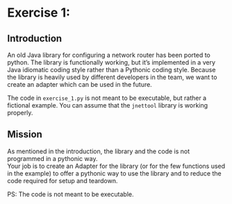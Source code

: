 # Exercise 1:

## Introduction

An old Java library for configuring a network router has been ported to python. The library is functionally working, but it’s implemented in a very Java idiomatic coding style rather than a Pythonic coding style.
Because the library is heavily used by different developers in the team, we want to create an adapter which can be used in the future.

The code in `exercise_1.py` is not meant to be executable, but rather a fictional example.
You can assume that the `jnettool` library is working properly.


## Mission

As mentioned in the introduction, the library and the code is not programmed in a pythonic way.  
Your job is to create an Adapter for the library (or for the few functions used in the example) to offer a pythonic way to use the library and to reduce the code required for setup and teardown.

PS: The code is not meant to be executable.

